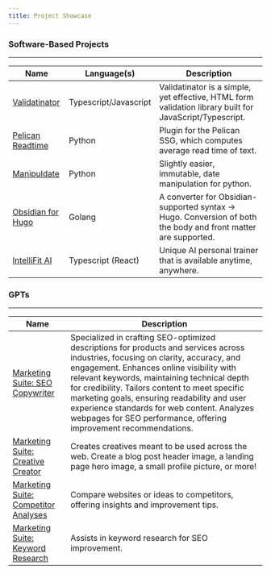 ```yaml
---
title: Project Showcase
---
```


### Software-Based Projects

------------------------------------
| Name | Language(s) | Description |
|------|-------------|-------------|
| [Validatinator](https://github.com/JenkinsDev/Validatinator.git) | Typescript/Javascript | Validatinator is a simple, yet effective, HTML form validation library built for JavaScript/Typescript.|
| [Pelican Readtime](https://github.com/JenkinsDev/pelican-readtime.git) | Python | Plugin for the Pelican SSG, which computes average read time of text. |
| [Manipuldate](https://github.com/JenkinsDev/manipuldate.git) | Python | Slightly easier, immutable, date manipulation for python. |
| [Obsidian for Hugo](https://github.com/JenkinsDev/obsidian-for-hugo.git) | Golang | A converter for Obsidian-supported syntax → Hugo. Conversion of both the body and front matter are supported. |
| [IntelliFit AI](https://intellifitai.com) | Typescript (React) | Unique AI personal trainer that is available anytime, anywhere. |


### GPTs

-----------------------------------
| Name         | Description      |
|--------------|------------------|
| [Marketing Suite: SEO Copywriter](https://chat.openai.com/g/g-mgLDqPxo1-marketing-partner-suite-seo-copywriter) | Specialized in crafting SEO-optimized descriptions for products and services across industries, focusing on clarity, accuracy, and engagement. Enhances online visibility with relevant keywords, maintaining technical depth for credibility. Tailors content to meet specific marketing goals, ensuring readability and user experience standards for web content. Analyzes webpages for SEO performance, offering improvement recommendations. |
| [Marketing Suite: Creative Creator](https://chat.openai.com/g/g-Dfq9yeqk5-marketing-partner-suite-creative-creator) | Creates creatives meant to be used across the web. Create a blog post header image, a landing page hero image, a small profile picture, or more! |
| [Marketing Suite: Competitor Analyses](https://chat.openai.com/g/g-ZT9g14eVU-marketing-partner-suite-competitor-analyses) | Compare websites or ideas to competitors, offering insights and improvement tips. |
| [Marketing Suite: Keyword Research](https://chat.openai.com/g/g-JNpAO1USp-marketing-partner-suite-keyword-research) | Assists in keyword research for SEO improvement. |
